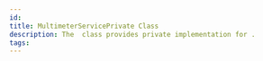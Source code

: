 ```yaml
---
id: 
title: MultimeterServicePrivate Class
description: The  class provides private implementation for .
tags:
---
```

